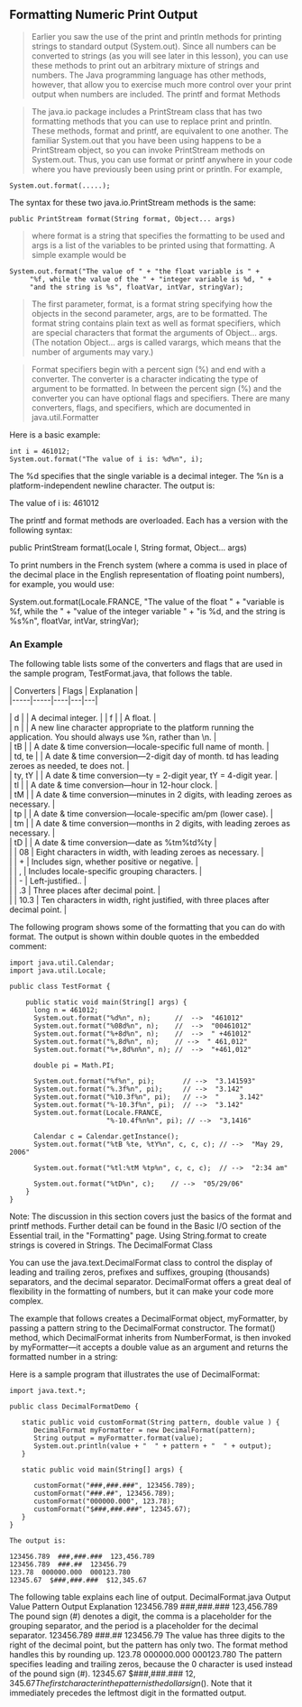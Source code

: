 ## Formatting Numeric Print Output

>Earlier you saw the use of the print and println methods for printing strings to standard output (System.out). Since all numbers can be converted to strings (as you will see later in this lesson), you can use these methods to print out an arbitrary mixture of strings and numbers. The Java programming language has other methods, however, that allow you to exercise much more control over your print output when numbers are included.
The printf and format Methods

>The java.io package includes a PrintStream class that has two formatting methods that you can use to replace print and println. These methods, format and printf, are equivalent to one another. The familiar System.out that you have been using happens to be a PrintStream object, so you can invoke PrintStream methods on System.out. Thus, you can use format or printf anywhere in your code where you have previously been using print or println. For example,

`System.out.format(.....);`

The syntax for these two java.io.PrintStream methods is the same:

`public PrintStream format(String format, Object... args)`

>where format is a string that specifies the formatting to be used and args is a list of the variables to be printed using that formatting. A simple example would be
```
System.out.format("The value of " + "the float variable is " +
     "%f, while the value of the " + "integer variable is %d, " +
     "and the string is %s", floatVar, intVar, stringVar); 
```
>The first parameter, format, is a format string specifying how the objects in the second parameter, args, are to be formatted. The format string contains plain text as well as format specifiers, which are special characters that format the arguments of Object... args. (The notation Object... args is called varargs, which means that the number of arguments may vary.)

>Format specifiers begin with a percent sign (%) and end with a converter. The converter is a character indicating the type of argument to be formatted. In between the percent sign (%) and the converter you can have optional flags and specifiers. There are many converters, flags, and specifiers, which are documented in java.util.Formatter

Here is a basic example:

```
int i = 461012;
System.out.format("The value of i is: %d%n", i);
``` 

The %d specifies that the single variable is a decimal integer. The %n is a platform-independent newline character. The output is:

The value of i is: 461012

The printf and format methods are overloaded. Each has a version with the following syntax:

public PrintStream format(Locale l, String format, Object... args)

To print numbers in the French system (where a comma is used in place of the decimal place in the English representation of floating point numbers), for example, you would use:

System.out.format(Locale.FRANCE,
    "The value of the float " + "variable is %f, while the " +
    "value of the integer variable " + "is %d, and the string is %s%n", 
    floatVar, intVar, stringVar); 

### An Example

The following table lists some of the converters and flags that are used in the sample program, TestFormat.java, that follows the table.

| Converters  | Flags   | Explanation |  
|-----|-----|----|---|---|

| d | | A decimal integer. | 
| f |  | 	A float. |   
| n |  | A new line character appropriate to the platform running the application. You should always use %n, rather than \n. |  
| tB  |  | A date & time conversion—locale-specific full name of month. |  
| td, te |  | A date & time conversion—2-digit day of month. td has leading zeroes as needed, te does not. |  
| ty, tY  |  | A date & time conversion—ty = 2-digit year, tY = 4-digit year. |  
| tl |  | A date & time conversion—hour in 12-hour clock. |  
| tM |  | A date & time conversion—minutes in 2 digits, with leading zeroes as necessary. |  
| tp |  | A date & time conversion—locale-specific am/pm (lower case). |  
| tm |  | A date & time conversion—months in 2 digits, with leading zeroes as necessary. |  
| tD |  | A date & time conversion—date as %tm%td%ty |  
|  | 08 | Eight characters in width, with leading zeroes as necessary. |  
|  | + | Includes sign, whether positive or negative. |  
|  | , | Includes locale-specific grouping characters. |  
|  | - | Left-justified.. |  
|  | .3 | Three places after decimal point. |  
|  | 10.3 | Ten characters in width, right justified, with three places after decimal point. |  


  

The following program shows some of the formatting that you can do with format. The output is shown within double quotes in the embedded comment:
```
import java.util.Calendar;
import java.util.Locale;

public class TestFormat {
    
    public static void main(String[] args) {
      long n = 461012;
      System.out.format("%d%n", n);      //  -->  "461012"
      System.out.format("%08d%n", n);    //  -->  "00461012"
      System.out.format("%+8d%n", n);    //  -->  " +461012"
      System.out.format("%,8d%n", n);    // -->  " 461,012"
      System.out.format("%+,8d%n%n", n); //  -->  "+461,012"
      
      double pi = Math.PI;

      System.out.format("%f%n", pi);       // -->  "3.141593"
      System.out.format("%.3f%n", pi);     // -->  "3.142"
      System.out.format("%10.3f%n", pi);   // -->  "     3.142"
      System.out.format("%-10.3f%n", pi);  // -->  "3.142"
      System.out.format(Locale.FRANCE,
                        "%-10.4f%n%n", pi); // -->  "3,1416"

      Calendar c = Calendar.getInstance();
      System.out.format("%tB %te, %tY%n", c, c, c); // -->  "May 29, 2006"

      System.out.format("%tl:%tM %tp%n", c, c, c);  // -->  "2:34 am"

      System.out.format("%tD%n", c);    // -->  "05/29/06"
    }
}

```

Note:  The discussion in this section covers just the basics of the format and printf methods. Further detail can be found in the Basic I/O section of the Essential trail, in the "Formatting" page.
Using String.format to create strings is covered in Strings.
The DecimalFormat Class

You can use the java.text.DecimalFormat class to control the display of leading and trailing zeros, prefixes and suffixes, grouping (thousands) separators, and the decimal separator. DecimalFormat offers a great deal of flexibility in the formatting of numbers, but it can make your code more complex.

The example that follows creates a DecimalFormat object, myFormatter, by passing a pattern string to the DecimalFormat constructor. The format() method, which DecimalFormat inherits from NumberFormat, is then invoked by myFormatter—it accepts a double value as an argument and returns the formatted number in a string:

Here is a sample program that illustrates the use of DecimalFormat:

```
import java.text.*;

public class DecimalFormatDemo {

   static public void customFormat(String pattern, double value ) {
      DecimalFormat myFormatter = new DecimalFormat(pattern);
      String output = myFormatter.format(value);
      System.out.println(value + "  " + pattern + "  " + output);
   }

   static public void main(String[] args) {

      customFormat("###,###.###", 123456.789);
      customFormat("###.##", 123456.789);
      customFormat("000000.000", 123.78);
      customFormat("$###,###.###", 12345.67);  
   }
}

The output is:

123456.789  ###,###.###  123,456.789
123456.789  ###.##  123456.79
123.78  000000.000  000123.780
12345.67  $###,###.###  $12,345.67
```

The following table explains each line of output.
DecimalFormat.java Output Value 	Pattern 	Output 	Explanation
123456.789 	###,###.### 	123,456.789 	The pound sign (#) denotes a digit, the comma is a placeholder for the grouping separator, and the period is a placeholder for the decimal separator.
123456.789 	###.## 	123456.79 	The value has three digits to the right of the decimal point, but the pattern has only two. The format method handles this by rounding up.
123.78 	000000.000 	000123.780 	The pattern specifies leading and trailing zeros, because the 0 character is used instead of the pound sign (#).
12345.67 	$###,###.### 	$12,345.67 	The first character in the pattern is the dollar sign ($). Note that it immediately precedes the leftmost digit in the formatted output.
